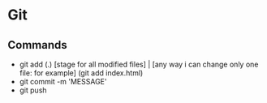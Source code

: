 # Git

## Commands

* git add (.)  [stage for all modified files] | [any way i can change only one file: for example] (git add index.html)
* git commit -m 'MESSAGE'
* git push